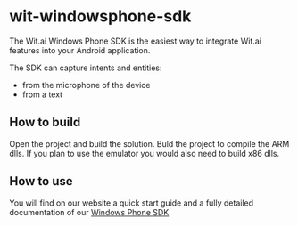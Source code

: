 wit-windowsphone-sdk
====================

The Wit.ai Windows Phone SDK is the easiest way to integrate Wit.ai features into your Android application.

The SDK can capture intents and entities:

- from the microphone of the device
- from a text


## How to build

Open the project and build the solution. Buld the project to compile the ARM dlls. 
If you plan to use the emulator you would also need to build x86 dlls.

## How to use
You will find on our website a quick start guide and a fully detailed documentation of our [Windows Phone SDK](https://wit.ai/docs/windows/0.7.0)